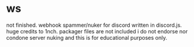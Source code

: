 # ws
not finished.
webhook spammer/nuker for discord written in discord.js.
huge credits to 1nch.
packager files are not included
i do not endorse nor condone server nuking and this is for educational purposes only.
